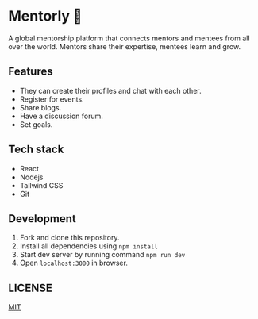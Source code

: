 # Mentorly 🤝
A global mentorship platform that connects mentors and mentees from all over the world. Mentors share their expertise, mentees learn and grow.

## Features
- They can create their profiles and chat with each other.
- Register for events.
- Share blogs.
- Have a discussion forum.
- Set goals.

## Tech stack
- React
- Nodejs
- Tailwind CSS
- Git

## Development
1. Fork and clone this repository.
2. Install all dependencies using `npm install`
3. Start dev server by running command `npm run dev`
4. Open `localhost:3000` in browser.

## LICENSE
[MIT](LICENSE)

